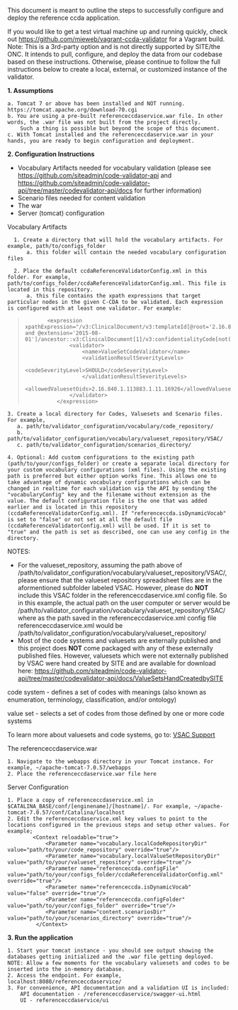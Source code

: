 This document is meant to outline the steps to successfully configure and deploy the reference ccda application.

If you would like to get a test virtual machine up and running quickly, check out https://github.com/mieweb/vagrant-ccda-validator for a Vagrant build. Note: This is a 3rd-party option and is not directly supported by SITE/the ONC. It intends to pull, configure, and deploy the data from our codebase based on these instructions. Otherwise, please continue to follow the full instructions below to create a local, external, or customized instance of the validator.

**1. Assumptions**

    a. Tomcat 7 or above has been installed and NOT running. https://tomcat.apache.org/download-70.cgi
    b. You are using a pre-built referenceccdaservice.war file. In other words, the .war file was not built from the project directly.
        Such a thing is possible but beyond the scope of this document.
    c. With Tomcat installed and the referenceccdaservice.war in your hands, you are ready to begin configuration and deployment.

**2. Configuration Instructions**
*    Vocabulary Artifacts needed for vocabulary validation (please see https://github.com/siteadmin/code-validator-api and https://github.com/siteadmin/code-validator-api/tree/master/codevalidator-api/docs for further information)
*    Scenario files needed for content validation
*    The war
*    Server (tomcat) configuration

Vocabulary Artifacts

      1. Create a directory that will hold the vocabulary artifacts. For example, path/to/configs_folder
          a. this folder will contain the needed vocabulary configuration files

      2. Place the default ccdaReferenceValidatorConfig.xml in this folder. For example, path/to/configs_folder/ccdaReferenceValidatorConfig.xml. This file is located in this repository.
          a. this file contains the xpath expressions that target particular nodes in the given C-CDA to be validated. Each expression is configured with at least one validator. For example:
>            <expression xpathExpression="/v3:ClinicalDocument/v3:templateId[@root='2.16.840.1.113883.10.20.22.1.1' and @extension='2015-08-01']/ancestor::v3:ClinicalDocument[1]/v3:confidentialityCode[not(@nullFlavor)]">
>            		<validator>
>           			<name>ValueSetCodeValidator</name>
>            			<validationResultSeverityLevels>
>            				<codeSeverityLevel>SHOULD</codeSeverityLevel>
>            			</validationResultSeverityLevels>
>           			<allowedValuesetOids>2.16.840.1.113883.1.11.16926</allowedValuesetOids>
>           		</validator>
>           	</expression>

    3. Create a local directory for Codes, Valuesets and Scenario files. For example,
       a. path/to/validator_configuration/vocabulary/code_repository/
       b. path/to/validator_configuration/vocabulary/valueset_repository/VSAC/
       c. path/to/validator_configuration/scenarios_directory/
       
    4. Optional: Add custom configurations to the existing path (path/to/your/configs_folder) or create a separate local directory for your custom vocabulary configurations (xml files). Using the existing path is preferred but either option works fine. This allows one to take advantage of dynamic vocabulary configurations which can be changed in realtime for each validation via the API by sending the "vocabularyConfig" key and the filename without extension as the value. The default configuration file is the one that was added earlier and is located in this repository (ccdaReferenceValidatorConfig.xml). If "referenceccda.isDynamicVocab" is set to "false" or not set at all the default file (ccdaReferenceValidatorConfig.xml) will be used. If it is set to "true" and the path is set as described, one can use any config in the directory.

NOTES: 
* For the valueset_repository, assuming the path above of /path/to/validator_configuration/vocabulary/valueset_repository/VSAC/, please ensure that the valueset repository spreadsheet files are in the aformentioned subfolder labeled VSAC. However, please do **NOT** include this VSAC folder in the referenceccdaservice.xml config file. So in this example, the actual path on the user computer or server would be /path/to/validator_configuration/vocabulary/valueset_repository/VSAC/ where as the path saved in the referenceccdaservice.xml config file referenceccdaservice.xml would be /path/to/validator_configuration/vocabulary/valueset_repository/
* Most of the code systems and valuesets are externally published and this project does **NOT** come packaged with any of these externally published files. However, valuesets which were not externally published by VSAC were hand created by SITE and are available for download here: https://github.com/siteadmin/code-validator-api/tree/master/codevalidator-api/docs/ValueSetsHandCreatedbySITE

code system - defines a set of codes with meanings (also known as enumeration, terminology, classification, and/or ontology)

value set - selects a set of codes from those defined by one or more code systems

To learn more about valuesets and code systems, go to:
[VSAC Support](https://www.nlm.nih.gov/vsac/support/authorguidelines/code-systems.html)

The referenceccdaservice.war

    1. Navigate to the webapps directory in your Tomcat instance. For example, ~/apache-tomcat-7.0.57/webapps
    2. Place the referenceccdaservice.war file here

Server Configuration

    1. Place a copy of referenceccdaservice.xml in $CATALINA_BASE/conf/[enginename]/[hostname]/. For example, ~/apache-tomcat-7.0.57/conf/Catalina/localhost
    2. Edit the referenceccdaservice.xml key values to point to the locations configured in the previous steps and setup other values. For example;
            <Context reloadable="true">
                <Parameter name="vocabulary.localCodeRepositoryDir" value="path/to/your/code_repository" override="true"/>
                <Parameter name="vocabulary.localValueSetRepositoryDir" value="path/to/your/valueset_repository" override="true"/>
                <Parameter name="referenceccda.configFile" value="path/to/your/configs_folder/ccdaReferenceValidatorConfig.xml" override="true"/>
                <Parameter name="referenceccda.isDynamicVocab" value="false" override="true"/>
                <Parameter name="referenceccda.configFolder" value="path/to/your/configs_folder" override="true"/>
                <Parameter name="content.scenariosDir" value="path/to/your/scenarios_directory" override="true"/>
             </Context>

**3. Run the application**

    1. Start your tomcat instance - you should see output showing the databases getting initialized and the .war file getting deployed.
    NOTE: Allow a few moments for the vocabulary valuesets and codes to be inserted into the in-memory database.
    2. Access the endpoint. For example, localhost:8080/referenceccdaservice/
    3. For convenience, API documentation and a validation UI is included:
        API documentation - /referenceccdaservice/swagger-ui.html
        UI - referenceccdaservice/ui
